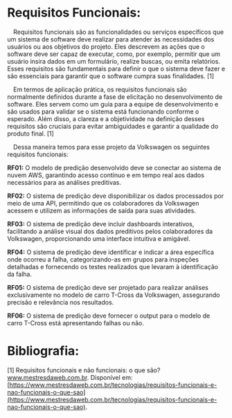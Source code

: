 # Requisitos Funcionais:
&emsp;Requisitos funcionais são as funcionalidades ou serviços específicos que um sistema de software deve realizar para atender às necessidades dos usuários ou aos objetivos do projeto. Eles descrevem as ações que o software deve ser capaz de executar, como, por exemplo, permitir que um usuário insira dados em um formulário, realize buscas, ou emita relatórios. Esses requisitos são fundamentais para definir o que o sistema deve fazer e são essenciais para garantir que o software cumpra suas finalidades. [1]

&emsp;Em termos de aplicação prática, os requisitos funcionais são normalmente definidos durante a fase de elicitação no desenvolvimento de software. Eles servem como um guia para a equipe de desenvolvimento e são usados para validar se o sistema está funcionando conforme o esperado. Além disso, a clareza e a objetividade na definição desses requisitos são cruciais para evitar ambiguidades e garantir a qualidade do produto final. [1]

&emsp;Dessa maneira temos para esse projeto da Volkswagen os seguintes requisitos funcionais:

**RF01:** O modelo de predição desenvolvido deve se conectar ao sistema de nuvem AWS, garantindo acesso contínuo e em tempo real aos dados necessários para as análises preditivas.

**RF02:** O sistema de predição deve disponibilizar os dados processados por meio de uma API, permitindo que os colaboradores da Volkswagen acessem e utilizem as informações de saída para suas atividades.

**RF03:** O sistema de predição deve incluir dashboards interativos, facilitando a análise visual dos dados preditivos pelos colaboradores da Volkswagen, proporcionando uma interface intuitiva e amigável.

**RF04:** O sistema de predição deve identificar e indicar a área específica onde ocorreu a falha, categorizando-as em grupos para inspeções detalhadas e fornecendo os testes realizados que levaram à identificação da falha.

**RF05:** O sistema de predição deve ser projetado para realizar análises exclusivamente no modelo de carro T-Cross da Volkswagen, assegurando precisão e relevância nos resultados.

**RF06:** O sistema de predição deve fornecer o output para o modelo de carro T-Cross está apresentando falhas ou não.


# Bibliografia:
[1] Requisitos funcionais e não funcionais: o que são? www.mestresdaweb.com.br. Disponível em: [https://www.mestresdaweb.com.br/tecnologias/requisitos-funcionais-e-nao-funcionais-o-que-sao](https://www.mestresdaweb.com.br/tecnologias/requisitos-funcionais-e-nao-funcionais-o-que-sao).

‌